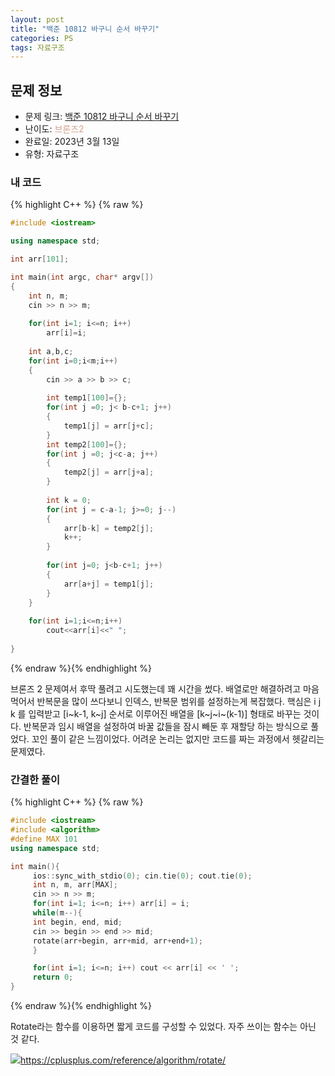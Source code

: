 ```yaml
---
layout: post
title: "백준 10812 바구니 순서 바꾸기"
categories: PS
tags: 자료구조
---
```


## 문제 정보
- 문제 링크: [백준 10812 바구니 순서 바꾸기](https://www.acmicpc.net/problem/10812)
- 난이도: <span style="color:#D2A28D">브론즈2</span>
- 완료일: 2023년 3월 13일
- 유형: 자료구조

### 내 코드

{% highlight C++ %} {% raw %}
```C++
#include <iostream>

using namespace std;

int arr[101];

int main(int argc, char* argv[])
{
	int n, m;
	cin >> n >> m;
	
	for(int i=1; i<=n; i++)
		arr[i]=i;
	
	int a,b,c;
	for(int i=0;i<m;i++)
	{
		cin >> a >> b >> c;
		
		int temp1[100]={};
		for(int j =0; j< b-c+1; j++)
		{
			temp1[j] = arr[j+c];
		}
		int temp2[100]={};
		for(int j =0; j<c-a; j++)
		{
			temp2[j] = arr[j+a];
		}
		
		int k = 0;
		for(int j = c-a-1; j>=0; j--)
		{
			arr[b-k] = temp2[j];
			k++;
		}
		
		for(int j=0; j<b-c+1; j++)
		{
			arr[a+j] = temp1[j];
		}
	}
	
	for(int i=1;i<=n;i++)
		cout<<arr[i]<<" ";
	
}
```
{% endraw %}{% endhighlight %}

브론즈 2 문제여서 후딱 풀려고 시도했는데 꽤 시간을 썼다. 배열로만 해결하려고 마음먹어서 반복문을 많이 쓰다보니 인덱스, 반복문 범위를 설정하는게 복잡했다. 핵심은 i j k 를 입력받고 [i~k-1, k~j] 순서로 이루어진 배열을 [k~j~i~(k-1)] 형태로 바꾸는 것이다. 반복문과 임시 배열을 설정하여 바꿀 값들을 잠시 빼둔 후 재할당 하는 방식으로 풀었다. 꼬인 풀이 같은 느낌이었다. 어려운 논리는 없지만 코드를 짜는 과정에서 헷갈리는 문제였다.

### 간결한 풀이

{% highlight C++ %} {% raw %}
```C++
#include <iostream>
#include <algorithm>
#define MAX 101
using namespace std;

int main(){
	 ios::sync_with_stdio(0); cin.tie(0); cout.tie(0);
	 int n, m, arr[MAX];
	 cin >> n >> m;
	 for(int i=1; i<=n; i++) arr[i] = i;
	 while(m--){
	 int begin, end, mid;
	 cin >> begin >> end >> mid;
	 rotate(arr+begin, arr+mid, arr+end+1);
	 }

	 for(int i=1; i<=n; i++) cout << arr[i] << ' ';
	 return 0;
}
```
{% endraw %}{% endhighlight %}

Rotate라는 함수를 이용하면 짧게 코드를 구성할 수 있었다. 자주 쓰이는 함수는 아닌 것 같다.

[![](Untitled%209.png)](<Untitled%209.png>)<https://cplusplus.com/reference/algorithm/rotate/>
